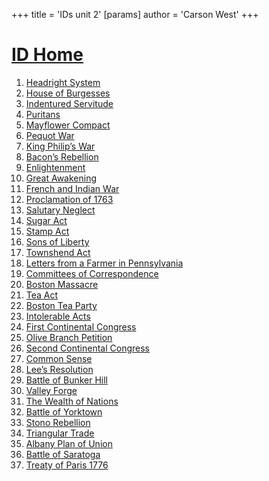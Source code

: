 +++
 title = 'IDs unit 2'
[params]
	author = 'Carson West'
+++
# [ID Home](./../id-home/)

1. [Headright System](./../headright-system/) 
2. [House of Burgesses](./../house-of-burgesses/) 
3. [Indentured Servitude](./../indentured-servitude/)
4. [Puritans](./../puritans/)
5. [Mayflower Compact](./../mayflower-compact/)
6. [Pequot War](./../pequot-war/) 
7. [King Philip’s War](./../king-philip’s-war/) 
8. [Bacon’s Rebellion](./../bacon’s-rebellion/) 
9. [Enlightenment](./../enlightenment/) 
10. [Great Awakening](./../great-awakening/) 
11. [French and Indian War](./../french-and-indian-war/)
12. [Proclamation of 1763](./../proclamation-of-1763/)
13. [Salutary Neglect](./../salutary-neglect/)
14. [Sugar Act](./../sugar-act/)
15. [Stamp Act](./../stamp-act/)
16. [Sons of Liberty](./../sons-of-liberty/)
17. [Townshend Act](./../townshend-act/) 
18. [Letters from a Farmer in Pennsylvania](./../letters-from-a-farmer-in-pennsylvania/)
19. [Committees of Correspondence](./../committees-of-correspondence/)
20. [Boston Massacre](./../boston-massacre/)
21. [Tea Act](./../tea-act/)
22. [Boston Tea Party](./../boston-tea-party/)
23. [Intolerable Acts](./../intolerable-acts/)
24. [First Continental Congress](./../first-continental-congress/)
25. [Olive Branch Petition](./../olive-branch-petition/)
26. [Second Continental Congress](./../second-continental-congress/)
27. [Common Sense](./../common-sense/)
28. [Lee’s Resolution](./../lee’s-resolution/)
29. [Battle of Bunker Hill](./../battle-of-bunker-hill/)
30. [Valley Forge](./../valley-forge/)
31. [The Wealth of Nations](./../the-wealth-of-nations/)
32. [Battle of Yorktown](./../battle-of-yorktown/)
33. [Stono Rebellion](./../stono-rebellion/)
34. [Triangular Trade](./../triangular-trade/)
35. [Albany Plan of Union](./../albany-plan-of-union/)
36. [Battle of Saratoga](./../battle-of-saratoga/)
37. [Treaty of Paris 1776](./../treaty-of-paris-1776/)
